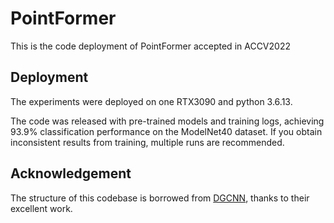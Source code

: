 # PointFormer
This is the code deployment of PointFormer accepted in ACCV2022

## Deployment
The experiments were deployed on one RTX3090 and python 3.6.13.

The code was released with pre-trained models and training logs, achieving 93.9% classification performance on the ModelNet40 dataset. If you obtain inconsistent results from training, multiple runs are recommended.
## Acknowledgement
The structure of this codebase is borrowed from [DGCNN](https://github.com/WangYueFt/dgcnn), thanks to their excellent work.
